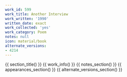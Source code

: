 ```yaml
---
work_id: 599
work_title: Another Interview
work_written: '1990'
written_date: exact
work_collected: 'yes'
work_category: Poem
notes: null
icon: material/book
alternate_versions:
- 4214
---
```


{{ section_title() }}
{{ work_info() }}
{{ notes_section() }}
{{ appearances_section() }}
{{ alternate_versions_section() }}